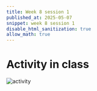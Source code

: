 ```yaml
---
title: Week 8 session 1
published_at: 2025-05-07
snippet: week 8 session 1
disable_html_sanitization: true
allow_math: true
---
```

# Activity in class
![activity](image.png)
